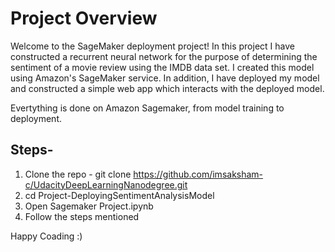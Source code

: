 # Project Overview

Welcome to the SageMaker deployment project! In this project I have constructed a recurrent neural network for the purpose of determining the sentiment of a movie review using the IMDB data set. I created this model using Amazon's SageMaker service. In addition, I have deployed my model and constructed a simple web app which interacts with the deployed model.

Evertything is done on Amazon Sagemaker, from model training to deployment.

## Steps-
1. Clone the repo - git clone https://github.com/imsaksham-c/UdacityDeepLearningNanodegree.git
2. cd Project-DeployingSentimentAnalysisModel
3. Open Sagemaker Project.ipynb
4. Follow the steps mentioned

Happy Coading :)
